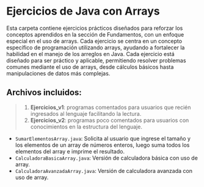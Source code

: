 # Ejercicios de Java con Arrays

Esta carpeta contiene ejercicios prácticos diseñados para reforzar los conceptos aprendidos en la sección de Fundamentos,
con un enfoque especial en el uso de arrays. Cada ejercicio se centra en un concepto específico de programación 
utilizando arrays, ayudando a fortalecer la habilidad en el manejo de los arreglos en Java. Cada ejercicio está diseñado 
para ser práctico y aplicable, permitiendo resolver problemas comunes mediante el uso de arrays, desde cálculos básicos 
hasta manipulaciones de datos más complejas.

## Archivos incluidos:

>1. **Ejercicios_v1**: programas comentados para usuarios que recién ingresados al lenguaje facilitando la lectura.
>2. **Ejercicios_v2**: programas poco comentados para usuarios con conocimientos en la estructura del lenguaje.

- `SumarElementosArray.java`: Solicita al usuario que ingrese el tamaño y los elementos de un array de números enteros, 
luego suma todos los elementos del array e imprime el resultado.
- `CalculadoraBasicaArray.java`: Versión de calculadora básica con uso de array.
- `CalculadoraAvanzadaArray.java`: Versión de calculadora avanzada con uso de array.